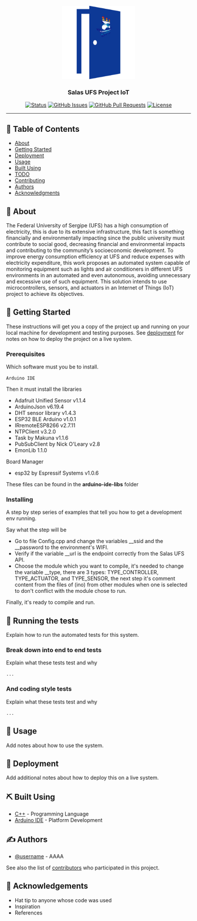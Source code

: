 <p align="center">
  <a href="" rel="noopener">
 <img width=200px height=200px src="res/logo.png" alt="Project logo"></a>
</p>

<h3 align="center">Salas UFS Project IoT</h3>

<div align="center">

[![Status](https://img.shields.io/badge/status-active-success.svg)]()
[![GitHub Issues](https://img.shields.io/github/issues/pdavidSilva/controlador-sala.svg)](https://github.com/pdavidSilva/controlador-sala/issues)
[![GitHub Pull Requests](https://img.shields.io/github/issues-pr/pdavidSilva/controlador-sala.svg)](https://github.com/pdavidSilva/controlador-sala/pulls)
[![License](https://img.shields.io/badge/license-MIT-blue.svg)](/LICENSE)

</div>

---

## 📝 Table of Contents

- [About](#about)
- [Getting Started](#getting_started)
- [Deployment](#deployment)
- [Usage](#usage)
- [Built Using](#built_using)
- [TODO](../TODO.md)
- [Contributing](../CONTRIBUTING.md)
- [Authors](#authors)
- [Acknowledgments](#acknowledgement)

## 🧐 About <a name = "about"></a>

The Federal University of Sergipe (UFS) has a high consumption of electricity, this is due to its extensive infrastructure, this fact is something financially and environmentally impacting since the public university must contribute to social good, decreasing financial and environmental impacts and contributing to the community’s socioeconomic development. To improve energy consumption efficiency at UFS and reduce expenses with electricity expenditure, this work proposes an automated system capable of monitoring equipment such as lights and air conditioners in different UFS environments in an automated and even autonomous, avoiding unnecessary and excessive use of such equipment. This solution intends to use microcontrollers, sensors, and actuators in an Internet of Things (IoT) project to achieve its objectives.

## 🏁 Getting Started <a name = "getting_started"></a>

These instructions will get you a copy of the project up and running on your local machine for development and testing purposes. See [deployment](#deployment) for notes on how to deploy the project on a live system.

### Prerequisites

Which software must you be to install.

```
Arduino IDE
```

Then it must install the libraries

- Adafruit Unified Sensor v1.1.4
- ArduinoJson v6.19.4
- DHT sensor library v1.4.3
- ESP32 BLE Arduino v1.0.1
- IRremoteESP8266 v2.7.11
- NTPClient v3.2.0
- Task by Makuna v1.1.6
- PubSubClient by Nick O'Leary v2.8
- EmonLib 1.1.0

Board Manager

- esp32 by Espressif Systems v1.0.6

These files can be found in the **arduino-ide-libs** folder

### Installing

A step by step series of examples that tell you how to get a development env running.

Say what the step will be

- Go to file Config.cpp and change the variables __ssid and the __password to the environment's WIFI.
- Verify if the variable __url is the endpoint correctly from the Salas UFS API.
- Choose the module which you want to compile, it's needed to change the variable __type, there are 3 types: TYPE_CONTROLLER, TYPE_ACTUATOR, and TYPE_SENSOR, the next step it's comment content from the files of (ino) from other modules when one is selected to don't conflict with the module chose to run. 

Finally, it's ready to compile and run.

## 🔧 Running the tests <a name = "tests"></a>

Explain how to run the automated tests for this system.

### Break down into end to end tests

Explain what these tests test and why

```
...
```

### And coding style tests

Explain what these tests test and why

```
...
```

## 🎈 Usage <a name="usage"></a>

Add notes about how to use the system.

## 🚀 Deployment <a name = "deployment"></a>

Add additional notes about how to deploy this on a live system.

## ⛏️ Built Using <a name = "built_using"></a>

- [C++](https://cplusplus.com/) - Programming Language
- [Arduino IDE](https://www.arduino.cc/en) - Platform Development

## ✍️ Authors <a name = "authors"></a>

- [@username](https://github.com/username) - AAAA

See also the list of [contributors]() who participated in this project.

## 🎉 Acknowledgements <a name = "acknowledgement"></a>

- Hat tip to anyone whose code was used
- Inspiration
- References
